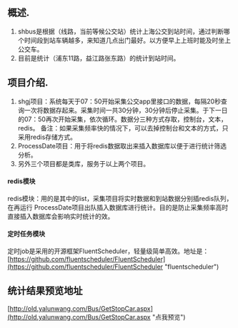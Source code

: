 ## 概述.  
1. shbus是根据（线路，当前等候公交站）统计上海公交到站时间，通过判断哪个时间段到站车辆越多，来知道几点出门最好。以方便早上上班时能及时坐上公交车。
2. 目前是统计（浦东11路，益江路张东路）的统计到站时间。

## 项目介绍.    
1. shgj项目：系统每天于07：50开始采集公交app里接口的数据，每隔20秒查询一次将数据存起来。采集时间一共30分钟，30分钟后停止采集。于下一日的07：50再次开始采集，依次循环。数据分三种方式存取，控制台，文本，redis。
备注：如果采集频率快的情况下，可以去掉控制台和文本的方式，只采用redis存储方式。
2. ProcessDate项目：用于将redis数据取出来插入数据库以便于进行统计筛选分析。
3. 另外三个项目都是类库，服务于以上两个项目。

#### redis模块   
redis模块：用的是其中的list，采集项目将实时数据和到站数据分别插redis队列，在再运行 ProcessDate项目出队插入数据库进行统计。目的是防止采集频率高时直接插入数据库会影响实时统计的效。
#### 定时任务模块   
定时job是采用的开源框架FluentScheduler，轻量级简单高效。地址是：[https://github.com/fluentscheduler/FluentScheduler](https://github.com/fluentscheduler/FluentScheduler "fluentscheduler")

## 统计结果预览地址    
 [http://old.yalunwang.com/Bus/GetStopCar.aspx](http://old.yalunwang.com/Bus/GetStopCar.aspx "点我预览")
